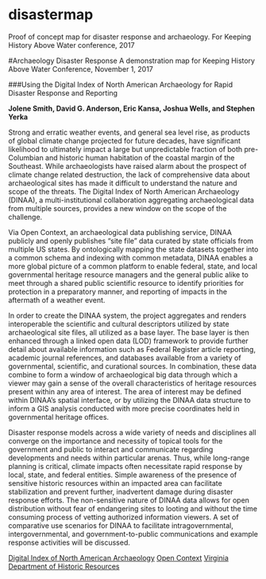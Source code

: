 # disastermap
Proof of concept map for disaster response and archaeology. For Keeping History Above Water conference, 2017


#Archaeology Disaster Response
A demonstration map for Keeping History Above Water Conference, November 1, 2017
						
###Using the Digital Index of North American Archaeology for Rapid Disaster Response and Reporting

**Jolene Smith, David G. Anderson, Eric Kansa, Joshua Wells, and Stephen Yerka**

Strong and erratic weather events, and general sea level rise, as products of global climate change projected for future decades, have significant likelihood to ultimately impact a large but unpredictable fraction of both pre-Columbian and historic human habitation of the coastal margin of the Southeast. While archaeologists have raised alarm about the prospect of climate change related destruction, the lack of comprehensive data about archaeological sites has made it difficult to understand the nature and scope of the threats. The Digital Index of North American Archaeology (DINAA), a multi-institutional collaboration aggregating archaeological data from multiple sources, provides a new window on the scope of the challenge.

Via Open Context, an archaeological data publishing service, DINAA publicly and openly publishes “site file” data curated by state officials from multiple US states. By ontologically mapping the state datasets together into a common schema and indexing with common metadata, DINAA enables a more global picture of a common platform to enable federal, state, and local governmental heritage resource managers and the general public alike to meet through a shared public scientific resource to identify priorities for protection in a preparatory manner, and reporting of impacts in the aftermath of a weather event. 

In order to create the DINAA system, the project aggregates and renders interoperable the scientific and cultural descriptors utilized by state archaeological site files, all utilized as a base layer. The base layer is then enhanced through a linked open data (LOD) framework to provide further detail about available information such as Federal Register article reporting, academic journal references, and databases available from a variety of governmental, scientific, and curational sources. In combination, these data combine to form a window of archaeological big data through which a viewer may gain a sense of the overall characteristics of heritage resources present within any area of interest. The area of interest may be defined within DINAA’s spatial interface, or by utilizing the DINAA data structure to inform a GIS analysis conducted with more precise coordinates held in governmental heritage offices.

Disaster response models across a wide variety of needs and disciplines all converge on the importance and necessity of topical tools for the government and public to interact and communicate regarding developments and needs within particular arenas. Thus, while long-range planning is critical, climate impacts often necessitate rapid response by local, state, and federal entities. Simple awareness of the presence of sensitive historic resources within an impacted area can facilitate stabilization and prevent further, inadvertent damage during disaster response efforts. The non-sensitive nature of DINAA data allows for open distribution without fear of endangering sites to looting and without the time consuming process of vetting authorized information viewers. A set of comparative use scenarios for DINAA to facilitate intragovernmental, intergovernmental, and government-to-public communications and example response activities will be discussed.

[Digital Index of North American Archaeology](http://ux.opencontext.org/archaeology-site-data/)
[Open Context](https://opencontext.org/)
[Virginia Department of Historic Resources](http://www.dhr.virginia.gov/)

